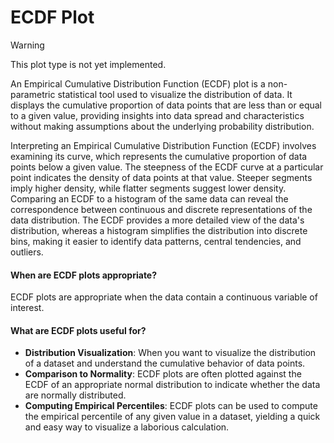 # ECDF Plot

> [!WARNING]
> This plot type is not yet implemented.

An Empirical Cumulative Distribution Function (ECDF) plot is a non-parametric statistical tool used to visualize the distribution of data. It displays the cumulative proportion of data points that are less than or equal to a given value, providing insights into data spread and characteristics without making assumptions about the underlying probability distribution.

Interpreting an Empirical Cumulative Distribution Function (ECDF) involves examining its curve, which represents the cumulative proportion of data points below a given value. The steepness of the ECDF curve at a particular point indicates the density of data points at that value. Steeper segments imply higher density, while flatter segments suggest lower density. Comparing an ECDF to a histogram of the same data can reveal the correspondence between continuous and discrete representations of the data distribution. The ECDF provides a more detailed view of the data's distribution, whereas a histogram simplifies the distribution into discrete bins, making it easier to identify data patterns, central tendencies, and outliers.

#### When are ECDF plots appropriate?

ECDF plots are appropriate when the data contain a continuous variable of interest.

#### What are ECDF plots useful for?

- **Distribution Visualization**: When you want to visualize the distribution of a dataset and understand the cumulative behavior of data points.
- **Comparison to Normality**: ECDF plots are often plotted against the ECDF of an appropriate normal distribution to indicate whether the data are normally distributed.
- **Computing Empirical Percentiles**: ECDF plots can be used to compute the empirical percentile of any given value in a dataset, yielding a quick and easy way to visualize a laborious calculation.